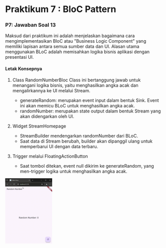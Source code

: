 # Praktikum 7 : BloC Pattern

### P7: Jawaban Soal 13

Maksud dari praktikum ini adalah menjelaskan bagaimana cara mengimplementasikan BloC atau "Business Logic Component" yang memiliki lapisan antara semua sumber data dan UI. Alasan utama menggunakan BLoC adalah memisahkan logika bisnis aplikasi dengan presentasi UI.

#### Letak Konsepnya

1. Class RandomNumberBloc
   Class ini bertanggung jawab untuk menangani logika bisnis, yaitu menghasilkan angka acak dan mengalirkannya ke UI melalui Stream.

   - generateRandom: merupakan event input dalam bentuk Sink<void>. Event ini akan memicu BLoC untuk menghasilkan angka acak.
   - randomNumber: merupakan state output dalam bentuk Stream<int> yang akan didengarkan oleh UI.

2. Widget StreamHomepage

   - StreamBuilder mendengarkan randomNumber dari BLoC.
   - Saat data di Stream berubah, builder akan dipanggil ulang untuk memperbarui UI dengan data terbaru.

3. Trigger melalui FloatingActionButton
   - Saat tombol ditekan, event null dikirim ke generateRandom, yang men-trigger logika untuk menghasilkan angka acak.

<img src="https://github.com/AgungRizkiSaputra/bloc_random_agung/blob/main/image/GIFP7soal13.gif" width="150px">
